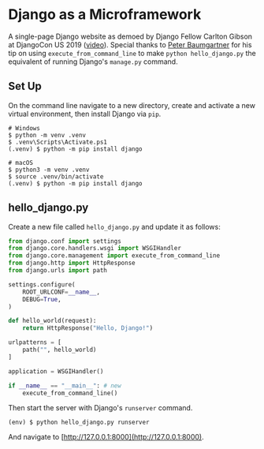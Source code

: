 # Django as a Microframework


A single-page Django website as demoed by Django Fellow Carlton Gibson at DjangoCon US 2019 ([video](https://www.youtube.com/watch?v=w9cYEovduWI&list=PL2NFhrDSOxgXXUMIGOs8lNe2B-f4pXOX-&index=6&t=0s)). Special thanks to [Peter Baumgartner](https://github.com/ipmb) for his tip on using `execute_from_command_line` to make `python hello_django.py` the equivalent of running Django's `manage.py` command.


## Set Up

On the command line navigate to a new directory, create and activate a new virtual environment, then install Django via `pip`.

```
# Windows
$ python -m venv .venv
$ .venv\Scripts\Activate.ps1
(.venv) $ python -m pip install django

# macOS
$ python3 -m venv .venv
$ source .venv/bin/activate
(.venv) $ python -m pip install django
```

## hello_django.py

Create a new file called `hello_django.py` and update it as follows:

```python
from django.conf import settings
from django.core.handlers.wsgi import WSGIHandler
from django.core.management import execute_from_command_line 
from django.http import HttpResponse
from django.urls import path

settings.configure(
    ROOT_URLCONF=__name__,
    DEBUG=True, 
)

def hello_world(request):
    return HttpResponse("Hello, Django!")

urlpatterns = [
    path("", hello_world)
]

application = WSGIHandler()

if __name__ == "__main__": # new
    execute_from_command_line()
```

Then start the server with Django's `runserver` command.

```
(env) $ python hello_django.py runserver
```

And navigate to [http://127.0.0.1:8000](http://127.0.0.1:8000). 
